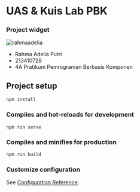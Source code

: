 <h1 align="left">UAS & Kuis Lab PBK</h1>
<h3 align="left">Project widget</h3>

<p align="left"> <img src="https://komarev.com/ghpvc/?username=rahmaadelia&label=Profile%20views&color=0e75b6&style=flat" alt="rahmaadelia" /> </p>

- Rahma Adelia Putri
- 213410728
- 4A Pratikum Pemrograman Berbasis Komponen



## Project setup
```
npm install
```

### Compiles and hot-reloads for development
```
npm run serve
```

### Compiles and minifies for production
```
npm run build
```

### Customize configuration
See [Configuration Reference](https://cli.vuejs.org/config/).

